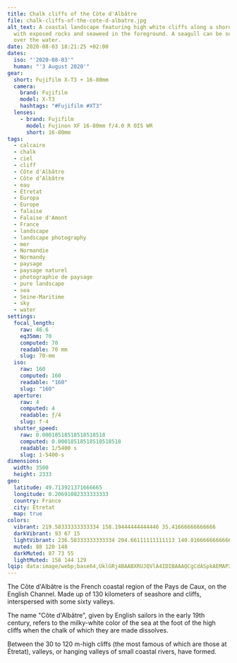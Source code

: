 ```yaml
---
title: Chalk cliffs of the Côte d'Albâtre
file: chalk-cliffs-of-the-cote-d-albatre.jpg
alt_text: A coastal landscape featuring high white cliffs along a shoreline,
  with exposed rocks and seaweed in the foreground. A seagull can be seen flying
  over the water.
date: 2020-08-03 18:21:25 +02:00
dates:
  iso: "'2020-08-03'"
  human: "'3 August 2020'"
gear:
  short: Fujifilm X-T3 + 16-80mm
  camera:
    brand: Fujifilm
    model: X-T3
    hashtags: "#Fujifilm #XT3"
  lenses:
    - brand: Fujifilm
      model: Fujinon XF 16-80mm f/4.0 R OIS WR
      short: 16-80mm
tags:
  - calcaire
  - chalk
  - ciel
  - cliff
  - Côte d'Albâtre
  - Côte d’Albâtre
  - eau
  - Étretat
  - Europa
  - Europe
  - falaise
  - Falaise d'Amont
  - France
  - landscape
  - landscape photography
  - mer
  - Normandie
  - Normandy
  - paysage
  - paysage naturel
  - photographie de paysage
  - pure landscape
  - sea
  - Seine-Maritime
  - sky
  - water
settings:
  focal_length:
    raw: 46.6
    eq35mm: 70
    computed: 70
    readable: 70 mm
    slug: 70-mm
  iso:
    raw: 160
    computed: 160
    readable: "160"
    slug: "160"
  aperture:
    raw: 4
    computed: 4
    readable: ƒ/4
    slug: f-4
  shutter_speed:
    raw: 0.00018518518518518518
    computed: 0.00018518518518518518
    readable: 1/5400 s
    slug: 1-5400-s
dimensions:
  width: 3500
  height: 2333
geo:
  latitude: 49.713921371666665
  longitude: 0.20691082333333333
  country: France
  city: Étretat
  map: true
colors:
  vibrant: 219.58333333333334 158.19444444444446 35.41666666666666
  darkVibrant: 93 67 15
  lightVibrant: 236.58333333333334 204.66111111111113 140.81666666666666
  muted: 88 120 148
  darkMuted: 87 73 55
  lightMuted: 158 144 129
lqip: data:image/webp;base64,UklGRj4BAABXRUJQVlA4IDIBAAAQCgCdASpkAEMAP2Gev1iytKavNfiq6pAsCWUAzgMSnt7DTDy69Djxjt0yx7uRXAw7jsAVI2KZ4NfC61wnPaLTCGQn6uv50XxP9QGURwQqfAimutku9wXuAAD+xxPCbq01o6HSNFBwgU7wAGVq5P39GczPmhFZBsPg5vnXL4u2ohfc0XzGuxmHJzKZLDLS5WidnZETZNBQJZK5CQzV/L1G5c0FfaUlECWgBJ7xrXqJhkCZQUocw/S2zZP3g+Gj1tZDVczZHf3LBHHNLSF8oUgumYTz2f8QB9WTLkE8c8yrgbSmRe8Xc+wskgGh1d/Il6fXjh/reA4u7iUimyvF391e/x8VH/m1NexEnGsKcDPQOTl4K3aLws/tSm0tPleohEXjF6YOWZda9Z53qi3e3qsAAAA=
---
```


The Côte d'Albâtre is the French coastal region of the Pays de Caux, on the English Channel. Made up of 130 kilometers of seashore and cliffs, interspersed with some sixty valleys.

The name "Côte d'Albâtre", given by English sailors in the early 19th century, refers to the milky-white color of the sea at the foot of the high cliffs when the chalk of which they are made dissolves.

Between the 30 to 120 m-high cliffs (the most famous of which are those at Étretat), valleys, or hanging valleys of small coastal rivers, have formed.
